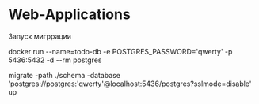 # Web-Applications



Запуск мигррации

docker run --name=todo-db -e POSTGRES_PASSWORD='qwerty' -p 5436:5432 -d --rm postgres

migrate -path ./schema -database 'postgres://postgres:'qwerty'@localhost:5436/postgres?sslmode=disable' up